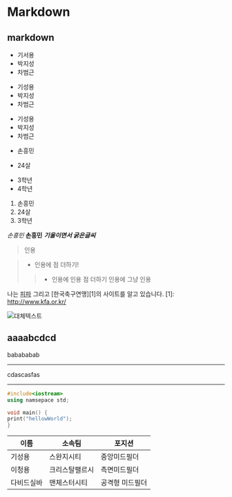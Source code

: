 
Markdown
========

markdown
--------



* 기서용
* 박지성
* 차범근

- 기성용
- 박지성
- 차범근

+ 기성용
+ 박지성
+ 차범근

* 손흥민
- 24살
+ 3학년
+ 4학년


1. 손흥민
2. 24살
3. 3학년

*손흥민*
**손흥민**
*__기울이면서 굵은글씨__*

> 인용

> - 인용에 점 더하기!
>> - 인용에 인용 점 더하기
>> 인용에 그냥 인용

나는 [피파](http://www.fifa.com/) 그리고 [한국축구연맹][1]의 사이트를 알고 있습니다.
[1]: http://www.kfa.or.kr/

![대체텍스트](http://dbscthumb.phinf.naver.net/2765_000_249/20131031045732965_WMJU7MIG5.jpg/5851443.jpg?type=m250&wm=N)

aaaabcdcd
-----------

babababab
************

cdascasfas
___________

```C++
#include<iostream>
using namsepace std;

void main() {
print("hellowWorld");
}
```

| 이름 | 소속팀 | 포지션 |
|------|--------|--------|
|기성용|스완지시티|중앙미드필더|
|이청용|크리스탈팰르시|측면미드필더|
|다비드실바|맨체스터시티|공격형 미드필더|

